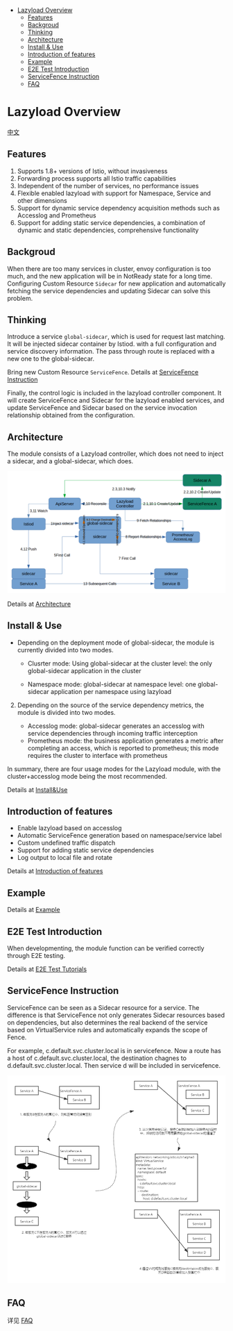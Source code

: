 - [Lazyload Overview](#lazyload-overview)
  - [Features](#features)
  - [Backgroud](#backgroud)
  - [Thinking](#thinking)
  - [Architecture](#architecture)
  - [Install & Use](#install--use)
  - [Introduction of features](#introduction-of-features)
  - [Example](#example)
  - [E2E Test Introduction](#e2e-test-introduction)
  - [ServiceFence Instruction](#servicefence-instruction)
  - [FAQ](#faq)

# Lazyload Overview

[中文](./README_zh.md)

## Features

1. Supports 1.8+ versions of Istio, without invasiveness
2. Forwarding process supports all Istio traffic capabilities
3. Independent of the number of services, no performance issues
4. Flexible enabled lazyload with support for Namespace, Service and other dimensions
5. Support for dynamic service dependency acquisition methods such as Accesslog and Prometheus
6. Support for adding static service dependencies, a combination of dynamic and static dependencies, comprehensive functionality





## Backgroud

When there are too many services in cluster, envoy configuration is too much, and the new application will be in NotReady state for a long time. Configuring Custom Resource `Sidecar` for new application and automatically fetching the service dependencies and updating Sidecar can solve this problem.



## Thinking

Introduce a service `global-sidecar`, which is used for request last matching. It will be injected sidecar container by Istiod. with a full configuration and service discovery information. The pass through route is replaced with a new one to the global-sidecar.

Bring new Custom Resource `ServiceFence`. Details at [ServiceFence Instruction](#ServiceFence-Instruction)

Finally, the control logic is included in the lazyload controller component. It will create ServiceFence and Sidecar for the lazyload enabled services, and update ServiceFence and Sidecar based on the service invocation relationship obtained from the configuration.



## Architecture

The module consists of a Lazyload controller, which does not need to inject a sidecar, and a global-sidecar, which does.

<img src="./media/lazyload-architecture-20211222.png" style="zoom:80%;" />



Details at [Architecture](./lazyload_tutorials.md#Architecture)





## Install & Use

- Depending on the deployment mode of global-sidecar, the module is currently divided into two modes.
  - Clusrter mode: Using global-sidecar at the cluster level: the only global-sidecar application in the cluster

  - Namespace mode: global-sidecar at namespace level: one global-sidecar application per namespace using lazyload
2. Depending on the source of the service dependency metrics, the module is divided into two modes.

   - Accesslog mode: global-sidecar generates an accesslog with service dependencies through incoming traffic interception
   - Prometheus mode: the business application generates a metric after completing an access, which is reported to prometheus; this mode requires the cluster to interface with prometheus

In summary, there are four usage modes for the Lazyload module, with the cluster+accesslog mode being the most recommended.

Details at [Install&Use](./lazyload_tutorials.md#install-and-use)



## Introduction of features
- Enable lazyload based on accesslog
- Automatic ServiceFence generation based on namespace/service label
- Custom undefined traffic dispatch
- Support for adding static service dependencies
- Log output to local file and rotate

Details at [Introduction of features](./lazyload_tutorials.md#Introduction-of-features)



## Example

Details at [Example](./lazyload_tutorials.md#Example)



## E2E Test Introduction

When developmenting, the module function can be verified correctly through E2E testing.

Details at [E2E Test Tutorials](https://github.com/slime-io/slime/blob/master/doc/en/slime_e2e_test.md)



## ServiceFence Instruction

ServiceFence can be seen as a Sidecar resource for a service. The difference is that ServiceFence not only generates Sidecar resources based on dependencies, but also determines the real backend of the service based on VirtualService rules and automatically expands the scope of Fence.

For example, c.default.svc.cluster.local is in servicefence. Now a route has a host of c.default.svc.cluster.local, the destination chagnes to d.default.svc.cluster.local. Then service d will be included in servicefence.

<img src="./media/ll.png" alt="服务围栏" style="zoom: 67%;" />



## FAQ

详见 [FAQ](./lazyload_tutorials.md#FAQ)
